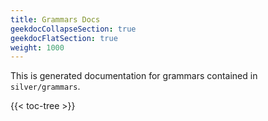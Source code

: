 ```yaml
---
title: Grammars Docs
geekdocCollapseSection: true
geekdocFlatSection: true
weight: 1000
---
```


This is generated documentation for grammars contained in `silver/grammars`.

{{< toc-tree >}}